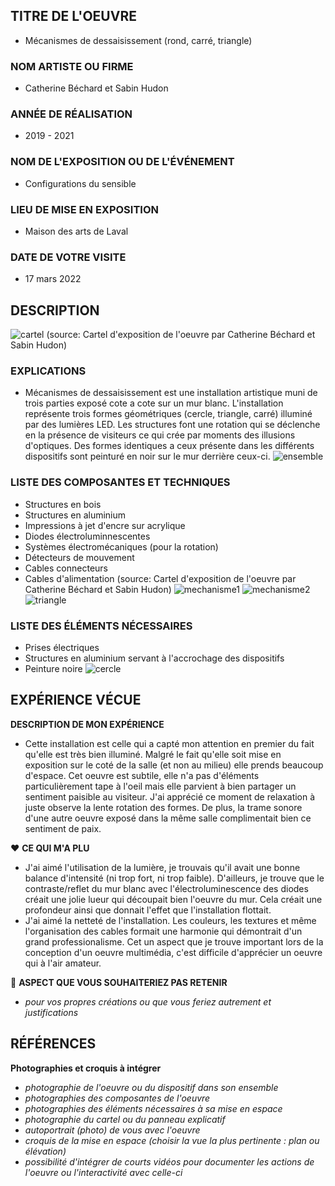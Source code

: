 
## TITRE DE L'OEUVRE
- Mécanismes de dessaisissement (rond, carré, triangle)
 
### NOM ARTISTE OU FIRME
- Catherine Béchard et Sabin Hudon

### ANNÉE DE RÉALISATION
- 2019 - 2021

### NOM DE L'EXPOSITION OU DE L'ÉVÉNEMENT
- Configurations du sensible

### LIEU DE MISE EN EXPOSITION
- Maison des arts de Laval

### DATE DE VOTRE VISITE 
 - 17 mars 2022

## DESCRIPTION
  ![cartel](photos/hudon_cartel.jpg) 
 (source: Cartel d'exposition de l'oeuvre par Catherine Béchard et Sabin Hudon)

### EXPLICATIONS
- Mécanismes de dessaisissement est une installation artistique muni de trois parties exposé cote a cote sur un mur blanc. L'installation représente trois formes géométriques (cercle, triangle, carré) illuminé par des lumières LED. Les structures font une rotation qui se déclenche en la présence de visiteurs ce qui crée par moments des illusions d'optiques. Des formes identiques a ceux présente dans les différents dispositifs sont peinturé en noir sur le mur derrière ceux-ci.
 ![ensemble](photos/hudon_ensemble.jpg) 

### LISTE DES COMPOSANTES ET TECHNIQUES
 - Structures en bois
 - Structures en aluminium
 - Impressions à jet d'encre sur acrylique
 - Diodes électroluminnescentes
 - Systèmes électromécaniques (pour la rotation)
 - Détecteurs de mouvement
 - Cables connecteurs
 - Cables d'alimentation
 (source: Cartel d'exposition de l'oeuvre par Catherine Béchard et Sabin Hudon)
 ![mechanisme1](photos/hudon_mechanisme1.jpg) 
 ![mechanisme2](photos/hudon_mechanisme2.jpg) 
 ![triangle](photos/hudon_triangle.jpg) 

### LISTE DES ÉLÉMENTS NÉCESSAIRES
 - Prises électriques
 - Structures en aluminium servant à l'accrochage des dispositifs
 - Peinture noire
 ![cercle](photos/hudon_cercle.jpg) 

## EXPÉRIENCE VÉCUE

**DESCRIPTION DE MON EXPÉRIENCE**
- Cette installation est celle qui a capté mon attention en premier du fait qu'elle est très bien illuminé. Malgré le fait qu'elle soit mise en exposition sur le coté de la salle (et non au milieu) elle prends beaucoup d'espace. Cet oeuvre est subtile, elle n'a pas d'éléments particulièrement tape à l'oeil mais elle parvient à bien partager un sentiment paisible au visiteur. J'ai apprécié ce moment de relaxation à juste observe la lente rotation des formes. De plus, la trame sonore d'une autre oeuvre exposé dans la même salle complimentait bien ce sentiment de paix. 

 ❤️ **CE QUI M'A PLU**
- J'ai aimé l'utilisation de la lumière, je trouvais qu'il avait une bonne balance d'intensité (ni trop fort, ni trop faible). D'ailleurs, je trouve que le contraste/reflet du mur blanc avec l'électroluminescence des diodes créait une jolie lueur qui découpait bien l'oeuvre du mur. Cela créait une profondeur ainsi que donnait l'effet que l'installation flottait.
- J'ai aimé la netteté de l'installation. Les couleurs, les textures et même l'organisation des cables formait une harmonie qui démontrait d'un grand professionalisme. Cet un aspect que je trouve important lors de la conception d'un oeuvre multimédia, c'est difficile d'apprécier un oeuvre qui à l'air amateur. 

 🤔 **ASPECT QUE VOUS SOUHAITERIEZ PAS RETENIR**
 - *pour vos propres créations ou que vous feriez autrement et justifications*

## RÉFÉRENCES

**Photographies et croquis à intégrer**

 - *photographie de l'oeuvre ou du dispositif dans son ensemble*
 - *photographies des composantes de l'oeuvre*
 - *photographies des éléments nécessaires à sa mise en espace*
 - *photographie du cartel ou du panneau explicatif*
 - *autoportrait (photo) de vous avec l'oeuvre*
 - *croquis de la mise en espace (choisir la vue la plus pertinente : plan ou élévation)*
-  *possibilité d'intégrer de courts vidéos pour documenter les actions de l'oeuvre ou l'interactivité avec celle-ci*

